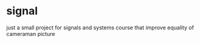 # signal
just a small project for signals and systems course that improve equality of cameraman picture
